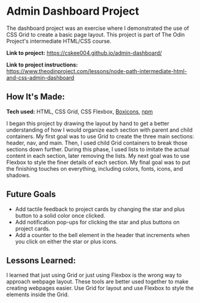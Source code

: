 # Admin Dashboard Project
The dashboard project was an exercise where I demonstrated the use of CSS Grid to create a basic page layout. This project is part of The Odin Project's intermediate HTML/CSS course.

**Link to project:** https://cskee004.github.io/admin-dashboard/

**Link to project instructions:** https://www.theodinproject.com/lessons/node-path-intermediate-html-and-css-admin-dashboard

## How It's Made:

**Tech used:** HTML, CSS Grid, CSS Flexbox, [Boxicons](https://github.com/atisawd/boxicons), [npm](https://www.npmjs.com/)

I began this project by drawing the layout by hand to get a better understanding of how I would organize each section with parent and child containers. My first goal was to use Grid to create the three main sections: header, nav, and main. Then, I used child Grid containers to break those sections down further. During this phase, I used lists to imitate the actual content in each section, later removing the lists. My next goal was to use Flexbox to style the finer details of each section. My final goal was to put the finishing touches on everything, including colors, fonts, icons, and shadows.

## Future Goals
- Add tactile feedback to project cards by changing the star and plus button to a solid color once clicked. 
- Add notification pop-ups for clicking the star and plus buttons on project cards.
- Add a counter to the bell element in the header that increments when you click on either the star or plus icons.

## Lessons Learned:
I learned that just using Grid or just using Flexbox is the wrong way to approach webpage layout. These tools are better used together to make creating webpages easier. Use Grid for layout and use Flexbox to style the elements inside the Grid.
